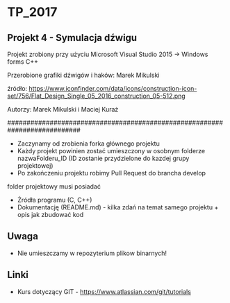# TP_2017

## Projekt 4 - Symulacja dźwigu

Projekt zrobiony przy użyciu Microsoft Visual Studio 2015 -> Windows forms C++

Przerobione grafiki dźwigów i haków: Marek Mikulski

źródło: https://www.iconfinder.com/data/icons/construction-icon-set/756/Flat_Design_Single_05_2016_construction_05-512.png



Autorzy: Marek Mikulski i Maciej Kuraż

###########################################################################
* Zaczynamy od zrobienia forka głównego projektu
* Każdy projekt powinien zostać umieszczony w osobnym folderze nazwaFolderu_ID (ID zostanie przydzielone do kazdej grupy projektowej)
* Po zakończeniu projektu robimy Pull Request do brancha develop

folder projektowy musi posiadać

* Źródła programu (C, C++)
* Dokumentację (README.md) - kilka zdań na temat samego projektu + opis jak zbudować kod
## Uwaga 
* Nie umieszczamy w repozyterium plikow binarnych! 

## Linki

* Kurs dotyczący GIT - https://www.atlassian.com/git/tutorials 

